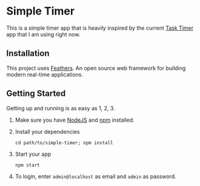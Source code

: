 # Simple Timer

This is a simple timer app that is heavily inspired by the current [Task Timer](https://chrome.google.com/webstore/detail/task-timer/aomfjmibjhhfdenfkpaodhnlhkolngif?hl=en) app that I am using right now.

## Installation

This project uses [Feathers](http://feathersjs.com). An open source web framework for building modern real-time applications.

## Getting Started

Getting up and running is as easy as 1, 2, 3.

1. Make sure you have [NodeJS](https://nodejs.org/) and [npm](https://www.npmjs.com/) installed.
2. Install your dependencies

    ```
    cd path/to/simple-timer; npm install
    ```

3. Start your app

    ```
    npm start
    ```

4. To login, enter `admin@localhost` as email and `admin` as password.